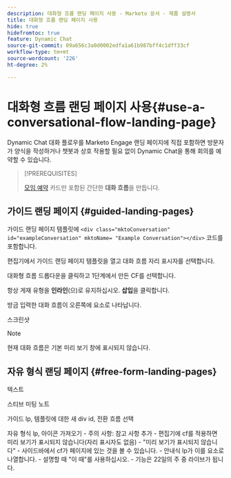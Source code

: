 ```yaml
---
description: 대화형 흐름 랜딩 페이지 사용 - Marketo 문서 - 제품 설명서
title: 대화형 흐름 랜딩 페이지 사용
hide: true
hidefromtoc: true
feature: Dynamic Chat
source-git-commit: 09a656c3a0d0002edfa1a61b987bff4c1dff33cf
workflow-type: tm+mt
source-wordcount: '226'
ht-degree: 2%

---
```


# 대화형 흐름 랜딩 페이지 사용{#use-a-conversational-flow-landing-page}

Dynamic Chat 대화 플로우를 Marketo Engage 랜딩 페이지에 직접 포함하면 방문자가 양식을 작성하거나 챗봇과 상호 작용할 필요 없이 Dynamic Chat을 통해 회의를 예약할 수 있습니다.

>[!PREREQUISITES]
>
>[모임 예약](/help/marketo/product-docs/demand-generation/dynamic-chat/automated-chat/create-a-conversational-flow.md) 카드만 포함된 간단한 **대화 흐름**&#x200B;을 만듭니다.

## 가이드 랜딩 페이지 {#guided-landing-pages}

가이드 랜딩 페이지 템플릿에 `<div class="mktoConversation" id="exampleConversation" mktoName= "Example Conversation"></div>` 코드를 포함합니다.

편집기에서 가이드 랜딩 페이지 템플릿을 열고 대화 흐름 자리 표시자를 선택합니다.

대화형 흐름 드롭다운을 클릭하고 1단계에서 만든 CF를 선택합니다.

항상 게재 유형을 **인라인**(으)로 유지하십시오. **삽입**&#x200B;을 클릭합니다.

방금 입력한 대화 흐름이 오른쪽에 요소로 나타납니다.

스크린샷

>[!NOTE]
>
>현재 대화 흐름은 기본 미리 보기 창에 표시되지 않습니다.

## 자유 형식 랜딩 페이지 {#free-form-landing-pages}

텍스트

스티브 미팅 노트

가이드 lp, 템플릿에 대한 새 div id, 전환 흐름 선택

자유 형식 lp, 아이콘 가져오기 - 주의 사항: 참고 사항 추가 - 편집기에 cf를 적용하면 미리 보기가 표시되지 않습니다(자리 표시자도 없음) - &quot;미리 보기가 표시되지 않습니다&quot; - 사이드바에서 cf가 페이지에 있는 것을 볼 수 있습니다. - 안내식 lp가 이를 요소로 나열합니다. - 설명할 때 &quot;이 때&quot;를 사용하십시오. - 기능은 22일의 주 중 라이브가 됩니다.
